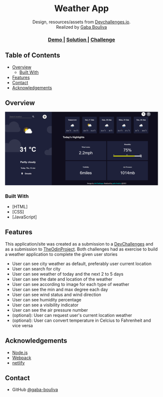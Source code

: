 <!-- Please update value in the {}  -->

<h1 align="center">Weather App</h1>

<div align="center">
   Design, resources/assets from  <a href="http://devchallenges.io" target="_blank">Devchallenges.io</a>.
</div>
<div align="center">
Realized by <a href="https://github.com/gaba-bouliva" target="_blank">Gaba Bouliva</a>
</div>

<div align="center">
  <h3>
    <a href="https://gaba-bouliva-weather-app.netlify.app">
      Demo
    </a>
    <span> | </span>
    <a href="https://gaba-bouliva-weather-app.netlify.app">
      Solution
    </a>
    <span> | </span>
    <a href="https://devchallenges.io/challenges/mM1UIenRhK808W8qmLWv">
      Challenge
    </a>
  </h3>
</div>

<!-- TABLE OF CONTENTS -->

## Table of Contents

- [Overview](#overview)
  - [Built With](#built-with)
- [Features](#features)
- [Contact](#contact)
- [Acknowledgements](#acknowledgements)

<!-- OVERVIEW -->

## Overview

![screenshot](/public/images/weather_app.PNG)

<!-- Introduce your projects by taking a screenshot or a gif. Try to tell visitors a story about your project by answering:

- Where can I see your demo?
- What was your experience?
- What have you learned/improved?
- Your wisdom? :) -->

### Built With

<!-- This section should list any major frameworks that you built your project using. Here are a few examples.-->

- [HTML]
- [CSS]
- [JavaScript]

## Features

This application/site was created as a submission to a [DevChallenges](https://devchallenges.io/challenges/mM1UIenRhK808W8qmLWv) and as a submission to [TheOdinProject](https://www.theodinproject.com/lessons/node-path-javascript-weather-app). Both challenges had as exercise to build a weather application to complete the given user stories

- User can see city weather as default, preferably user current location
- User can search for city
- User can see weather of today and the next 2 to 5 days
- User can see the date and location of the weather
- User can see according to image for each type of weather
- User can see the min and max degree each day
- User can see wind status and wind direction
- User can see humidity percentage
- User can see a visibility indicator
- User can see the air pressure number
- (optional): User can request user's current location weather
- (optional): User can convert temperature in Celcius to Fahrenheit and vice versa

## Acknowledgements

<!-- This section should list any articles or add-ons/plugins that helps you to complete the project. This is optional but it will help you in the future. For example: -->

- [Node.js](https://nodejs.org/)
- [Webpack](https://webpack.js.org/)
- [netlify](https://www.netlify.com/)

## Contact

- GitHub [@gaba-bouliva](https://{github.com/gaba-bouliva})
